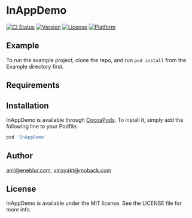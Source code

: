 # InAppDemo

[![CI Status](https://img.shields.io/travis/anil@eneblur.com/InAppDemo.svg?style=flat)](https://travis-ci.org/anil@eneblur.com/InAppDemo)
[![Version](https://img.shields.io/cocoapods/v/InAppDemo.svg?style=flat)](https://cocoapods.org/pods/InAppDemo)
[![License](https://img.shields.io/cocoapods/l/InAppDemo.svg?style=flat)](https://cocoapods.org/pods/InAppDemo)
[![Platform](https://img.shields.io/cocoapods/p/InAppDemo.svg?style=flat)](https://cocoapods.org/pods/InAppDemo)

## Example

To run the example project, clone the repo, and run `pod install` from the Example directory first.

## Requirements

## Installation

InAppDemo is available through [CocoaPods](https://cocoapods.org). To install
it, simply add the following line to your Podfile:

```ruby
pod 'InAppDemo'
```

## Author

anil@eneblur.com, vinayakt@moback.com

## License

InAppDemo is available under the MIT license. See the LICENSE file for more info.

